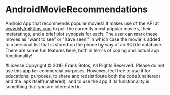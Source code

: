 # AndroidMovieRecommendations
Android App that recommends popular movies! It makes use of the API at www.MyApiFilms.com to pull the currently most popular movies, their metaratings, and a brief plot synopsis for each. The user can mark these movies as "want to see" or "have seen," in which case the movie is added to a personal list that is stored on the phone by way of an SQLite database. There are some fun features here, both in terms of coding and actual app functionality!

#License
Copyright © 2016, Frank Botos, All Rights Reserved.
Please do not use this app for commercial purposes. However, feel free to use it for educational purposes, to share and redsistribute both the code(unaltered) and the .apk itself(unaltered), and to use the app if its functionality is something that you are interested in.

